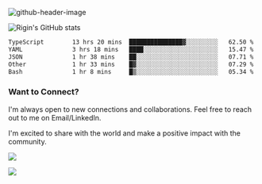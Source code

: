 
![github-header-image](https://github.com/riginoommen/riginoommen/assets/3840244/889cae65-df55-4cda-86cc-bf21bf1f2e96)

![Rigin's GitHub stats](https://github-readme-stats.vercel.app/api?username=riginoommen\&show_icons=true\&show=reviews,discussions_started,discussions_answered,prs_merged,prs_merged_percentage)


<!--START_SECTION:waka-->

```txt
TypeScript        13 hrs 20 mins  ███████████████▓░░░░░░░░░   62.50 %
YAML              3 hrs 18 mins   ████░░░░░░░░░░░░░░░░░░░░░   15.47 %
JSON              1 hr 38 mins    ██░░░░░░░░░░░░░░░░░░░░░░░   07.71 %
Other             1 hr 33 mins    █▓░░░░░░░░░░░░░░░░░░░░░░░   07.29 %
Bash              1 hr 8 mins     █▒░░░░░░░░░░░░░░░░░░░░░░░   05.34 %
```

<!--END_SECTION:waka-->

### Want to Connect?

I'm always open to new connections and collaborations. Feel free to reach out to me on Email/LinkedIn.

I'm excited to share with the world and make a positive impact with the community.

![](https://komarev.com/ghpvc/?username=riginoommen)

![](https://hit.yhype.me/github/profile?user_id=3840244)

